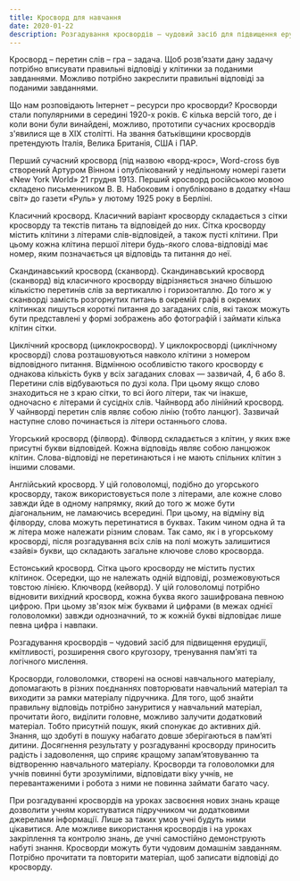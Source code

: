 ```yaml
---
title: Кросворд для навчання
date: 2020-01-22
description: Розгадування кросвордів – чудовий засіб для підвищення ерудиції, кмітливості, розширення свого кругозору, тренування пам’яті та логічного мислення.
---
```


Кросворд – перетин слів – гра – задача. Щоб розв’язати дану задачу потрібно вписувати правильні відповіді у клітинки за поданими завданнями. Можливо потрібно закреслити правильні відповіді за поданими завданнями.

Що нам розповідають Інтернет – ресурси про кросворди?
Кросворди стали популярними в середині 1920-х років. Є кілька версій того, де і коли вони були винайдені, можливо, прототипи сучасних кросвордів з'явилися ще в XIX столітті. На звання батьківщини кросвордів претендують Італія, Велика Британія, США і ПАР.

Перший сучасний кросворд (під назвою «ворд-крос», Word-cross був створений Артуром Вінном і опублікований у недільному номері газети «New York World» 21 грудня 1913. Перший кросворд російською мовою складено письменником В. В. Набоковим і опубліковано в додатку «Наш світ» до газети «Руль» у лютому 1925 року в Берліні. 

Класичний кросворд. Класичний варіант кросворду складається з сітки кросворду та текстів питань та відповідей до них. Сітка кросворду містить клітини з літерами слів-відповідей, а також пусті клітини. При цьому кожна клітина першої літери будь-якого слова-відповіді має номер, яким позначається ця відповідь та питання до неї.

Скандинавський кросворд (сканворд). Скандинавський кросворд (сканворд) від класичного кросворду відрізняється значно більшою кількістю перетинів слів за вертикаллю і горизонталлю. До того ж у сканворді замість розгорнутих питань в окремій графі в окремих клітинках пишуться короткі питання до загаданих слів, які також можуть бути представлені у формі зображень або фотографій і займати кілька клітин сітки.

Циклічний кросворд (циклокросворд). У циклокросворді (циклічному кросворді) слова розташовуються навколо клітини з номером відповідного питання. Відмінною особливістю такого кросворду є однакова кількість букв у всіх загаданих словах — зазвичай, 4, 6 або 8. Перетини слів відбуваються по дузі кола. При цьому якщо слово знаходиться не з краю сітки, то всі його літери, так чи інакше, одночасно є літерами й сусідніх слів.
Чайнворд або лінійний кросворд. У чайнворді перетин слів являє собою лінію (тобто ланцюг). Зазвичай наступне слово починається із літери останнього слова.

Угорський кросворд (філворд). Філворд складається з клітин, у яких вже присутні букви відповідей. Кожна відповідь являє собою ланцюжок клітин. Слова-відповіді не перетинаються і не мають спільних клітин з іншими словами. 

Англійський кросворд. У цій головоломці, подібно до угорського кросворду, також використовується поле з літерами, але кожне слово завжди йде в одному напрямку, який до того ж може бути діагональним, не ламаючись всередині. При цьому, на відміну від філворду, слова можуть перетинатися в буквах. Таким чином одна й та ж літера може належати різним словам. Так само, як і в угорському кросворді, після розгадування всіх слів на полі можуть залишитися «зайві» букви, що складають загальне ключове слово кросворда.

Естонський кросворд. Сітка цього кросворду не містить пустих клітинок. Осередки, що не належать одній відповіді, розмежовуються товстою лінією. 
Ключворд (кейворд). У цій головоломці потрібно відновити вихідний кросворд, кожна буква якого зашифрована певною цифрою. При цьому зв'язок між буквами й цифрами (в межах однієї головоломки) завжди однозначний, то ж кожній букві відповідає лише певна цифра і навпаки.

Розгадування кросвордів – чудовий засіб для підвищення ерудиції, кмітливості, розширення свого кругозору, тренування пам’яті та логічного мислення. 

Кросворди, головоломки, створені на основі навчального матеріалу, допомагають в різних поєднаннях повторювати навчальний матеріал та виходити за рамки матеріалу підручника. Для того, щоб знайти правильну відповідь потрібно зануритися у навчальний матеріал, прочитати його, виділити головне, можливо залучити додатковий матеріал. Тобто присутній пошук, який спонукає до активних дій. Знання, що здобуті в пошуку набагато довше зберігаються в пам’яті дитини. Досягнення результату у розгадуванні кросворду приносить радість і задоволення, що сприяє кращому запам’ятовуванню та відтворенню навчального матеріалу. Кросворди та головоломки для учнів повинні бути зрозумілими, відповідати віку учнів, не перевантаженими і робота з ними не повинна займати багато часу.  

При розгадуванні кросвордів на уроках засвоєння нових знань краще дозволити учням користуватися підручником чи додатковими джерелами інформації. Лише за таких умов учні будуть ними цікавитися. Але можливе використання кросвордів і на уроках закріплення та контролю знань, де учні самостійно демонструють набуті знання. Кросворди можуть бути чудовим домашнім завданням. Потрібно прочитати та повторити матеріал, щоб записати відповіді до кросворду.